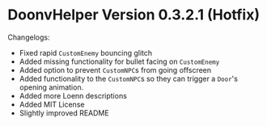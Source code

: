 # DoonvHelper Version 0.3.2.1 (Hotfix)

Changelogs:

- Fixed rapid `CustomEnemy` bouncing glitch
- Added missing functionality for bullet facing on `CustomEnemy`
- Added option to prevent `CustomNPC`s from going offscreen
- Added functionality to the `CustomNPC`s so they can trigger a `Door`'s opening animation.
- Added more Loenn descriptions
- Added MIT License
- Slightly improved README

